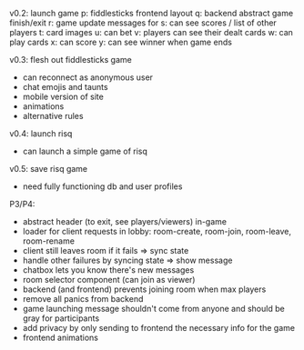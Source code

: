 
v0.2: launch game
 p: fiddlesticks frontend layout
 q: backend abstract game finish/exit
 r: game update messages for 
 s: can see scores / list of other players
 t: card images
 u: can bet
 v: players can see their dealt cards
 w: can play cards
 x: can score
 y: can see winner when game ends

v0.3: flesh out fiddlesticks game
 - can reconnect as anonymous user
 - chat emojis and taunts
 - mobile version of site
 - animations
 - alternative rules

v0.4: launch risq
 - can launch a simple game of risq

v0.5: save risq game
 - need fully functioning db and user profiles

P3/P4:
 - abstract header (to exit, see players/viewers) in-game
 - loader for client requests in lobby: room-create, room-join, room-leave, room-rename
 - client still leaves room if it fails => sync state
 - handle other failures by syncing state => show message
 - chatbox lets you know there's new messages
 - room selector component (can join as viewer)
 - backend (and frontend) prevents joining room when max players
 - remove all panics from backend
 - game launching message shouldn't come from anyone and should be gray for participants
 - add privacy by only sending to frontend the necessary info for the game
 - frontend animations